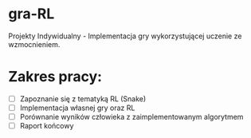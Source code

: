 # gra-RL
Projekty Indywidualny - Implementacja gry wykorzystującej uczenie ze wzmocnieniem.

# Zakres pracy:
- [ ] Zapoznanie się z tematyką RL (Snake)
- [ ] Implementacja własnej gry oraz RL
- [ ] Porównanie wyników człowieka z zaimplementowanym algorytmem
- [ ] Raport końcowy

